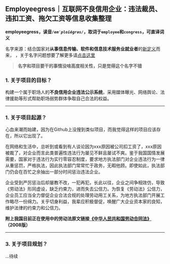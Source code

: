 ## Employeegress｜互联网不良信用企业：违法裁员、违扣工资、拖欠工资等信息收集整理

**employeegress，读音<em>`/emˈploiēɡrəs/`</em>，取词于`employee`和`congress`，可直译词义**


名字来源：结合国家对**从事信息传输、软件和信息技术服务业就业者**的[新定义](http://www.mohrss.gov.cn/SYrlzyhshbzb/jiuye/gzdt/202108/t20210816_420736.html)而来，
，关于名字问题想要了解更多请[点击这里](http://tjj.beijing.gov.cn/zxfbu/202107/t20210702_2427422.html)

> **名字和项目要干的事情没啥高度相关性，只是觉得这个名字不错**

### **1. 关于项目的目标？**

构建一个属于职场人的**不良信用企业违法公示系统**，采用媒体曝光、网络舆论、法律援助等形式帮助职场弱势群体争取自己合法的权益。

----

### **1. 关于项目起源？**

  心血来潮而始建，因为在Github上没搜到类似项目，而我觉得这样的项目应该存在，所以它出现了。

  在网络和生活中，总听到或看到有人谈论因为xxx原因被公司扣工资了，xxx原因被裁了，对企业而言此类普遍性违法行为屡见不鲜且屡试不爽。鉴于我国国情发展需要，国家对于违法行为实行零容忍制度，要求地方执法部门对企业违法行为一律从重惩罚，严格执法，因此执法部门常常忙于政务，无暇他顾。即使如此，执法部门仍会在百忙之余抽出一部分时间惩治违法企业。

  企业受到严厉惩治后却屡教不改，一犯再犯，长此以往，企业之间争相效仿，导致《劳动法》形同虚设，缺乏约束力，进而失去公信力。为恢复《劳动法》公信力，企业员工应当全力督促企业合法合规的处理劳动用工关系，为地方执法部门开展工作略尽一份绵力。关乎切身利益，我辈应积极督促，唤醒广大企业资本家的良知，维护法律的约束力和公信力。
  
  **附上我国目前正在使用中的劳动法原文链接[《中华人民共和国劳动合同法》](http://www.gov.cn/flfg/2007-06/29/content_669394.htm)（2008版）**

----

### **3. 关于项目规划？**

...待续

